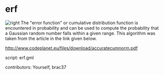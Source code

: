 erf
===

![right](/images/erf1.gif "erf")
The "error function" or cumulative distribution function is encountered
in probability and can be used to compute the probability that a
Gaussian random number falls within a given range. This algorithm was
taken from the article in the link given below.

<http://www.codeplanet.eu/files/download/accuratecumnorm.pdf>

script: erf.gml

contributors: Yourself, brac37
